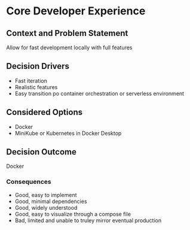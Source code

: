 # Core Developer Experience

## Context and Problem Statement

Allow for fast development locally with full features

## Decision Drivers

* Fast iteration
* Realistic features
* Easy transition po container orchestration or serverless environment

## Considered Options

* Docker
* MiniKube or Kubernetes in Docker Desktop

## Decision Outcome

Docker

### Consequences

* Good, easy to implement
* Good, minimal dependencies
* Good, widely understood
* Good, easy to visualize through a compose file
* Bad, limited and unable to truley mirror eventual production